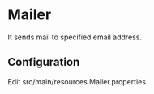 # Mailer
It sends mail to specified email address. 

## Configuration
Edit src/main/resources Mailer.properties